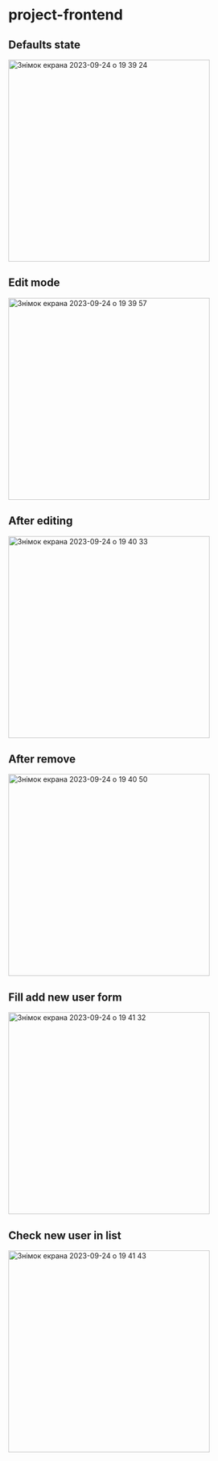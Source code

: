 # project-frontend
<h2>Defaults state</h2>
<img width="400" alt="Знімок екрана 2023-09-24 о 19 39 24" src="https://github.com/RomanMakarenko/project-frontend/assets/7659126/7ec25607-bd12-46b2-875d-a97241d8372d">
<h2>Edit mode</h2>
<img width="400" alt="Знімок екрана 2023-09-24 о 19 39 57" src="https://github.com/RomanMakarenko/project-frontend/assets/7659126/19940041-9911-4b68-8563-cb1f36277d2f">
<h2>After editing</h2>
<img width="400" alt="Знімок екрана 2023-09-24 о 19 40 33" src="https://github.com/RomanMakarenko/project-frontend/assets/7659126/63aa863d-6e84-41e7-97e4-bd7be6d982bd">
<h2>After remove</h2>
<img width="400" alt="Знімок екрана 2023-09-24 о 19 40 50" src="https://github.com/RomanMakarenko/project-frontend/assets/7659126/e837a017-48be-48b8-859e-9a52a121eb65">
<h2>Fill add new user form</h2>
<img width="400" alt="Знімок екрана 2023-09-24 о 19 41 32" src="https://github.com/RomanMakarenko/project-frontend/assets/7659126/86e5aef4-03d7-4660-a3a0-1055b42895d4">
<h2>Check new user in list</h2>
<img width="400" alt="Знімок екрана 2023-09-24 о 19 41 43" src="https://github.com/RomanMakarenko/project-frontend/assets/7659126/17b70ed4-e1bd-4cc1-8278-d2909eab9adb">
